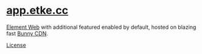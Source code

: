 # [app.etke.cc](https://app.etke.cc)

[Element Web](https://github.com/vector-im/element-web/) with additional featured enabled by default, hosted on blazing fast [Bunny CDN](https://bunny.net?ref=z3pduwxhge).

[License](https://github.com/vector-im/element-web/blob/develop/LICENSE)
